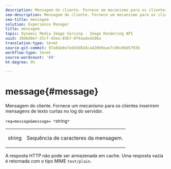 ```yaml
---
description: Mensagem do cliente. Fornece um mecanismo para os clientes inserirem mensagens de texto curtas no log do servidor.
seo-description: Mensagem do cliente. Fornece um mecanismo para os clientes inserirem mensagens de texto curtas no log do servidor.
seo-title: mensagem
solution: Experience Manager
title: mensagem
topic: Dynamic Media Image Serving - Image Rendering API
uuid: 38d6d0e7-55cf-43ea-85b7-8f4aade4208a
translation-type: tm+mt
source-git-commit: 97a84e8e7edd3d834ca42069eae7c09c00d57938
workflow-type: tm+mt
source-wordcount: '69'
ht-degree: 0%

---
```



# message{#message}

Mensagem do cliente. Fornece um mecanismo para os clientes inserirem mensagens de texto curtas no log do servidor.

`req=message&message= *`string`*`

<table id="simpletable_9AF29AA336C4447BBC2FD4A7D43ED91B"> 
 <tr class="strow"> 
  <td class="stentry"> <p><span class="varname"> string</span> </p> </td> 
  <td class="stentry"> <p>Sequência de caracteres da mensagem. </p></td> 
 </tr> 
</table>

A resposta HTTP não pode ser armazenada em cache. Uma resposta vazia é retornada com o tipo MIME `text/plain`.
